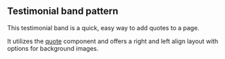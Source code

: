 ## Testimonial band pattern

This testimonial band is a quick, easy way to add quotes to a page.

It utilizes the [quote](quote) component and offers a right and left align layout with options for background images.
